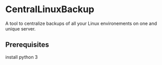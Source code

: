 # CentralLinuxBackup
A tool to centralize backups of all your Linux environements on one and unique server.

## Prerequisites
install python 3

